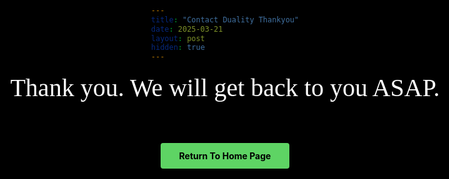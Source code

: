 ```yaml
---
title: "Contact Duality Thankyou"
date: 2025-03-21
layout: post
hidden: true
---
```


<style>
  html {
    overflow-x: hidden;
    position: relative;
    width: 100%;
    margin: 0 !important;
    padding: 0 !important;
    min-height: 100vh;
    background-color: black !important;
    max-width: 100vw;
    box-sizing: border-box;
  }
  
  body {
    background-color: black !important;
    color: white !important;
    max-width: 100vw !important;
    width: 100% !important;
    padding: 0 !important;
    margin: 0 !important;
    display: flex;
    flex-direction: column;
    min-height: 100vh;
    overflow: hidden;
    border: none !important;
    justify-content: center;
    align-items: center;
  }

  .thankyou-container {
    max-width: 800px;
    padding: 0 20px;
    text-align: center;
  }

  .thankyou-title {
    font-size: 2.5rem;
    text-align: center;
    margin-bottom: 60px;
    font-family: "Times New Roman", Times, serif;
    line-height: 1.4;
    white-space: nowrap;
  }

  .home-button {
    background-color: #5ED464;
    color: black !important;
    border: none;
    padding: 12px 30px;
    cursor: pointer;
    border-radius: 4px;
    font-weight: bold;
    display: inline-block;
    text-decoration: none;
    transition: background-color 0.3s ease;
  }

  .home-button:hover {
    background-color: #4BC054;
    color: black !important;
    text-decoration: none;
  }

  @media (max-width: 768px) {
    .thankyou-title {
      font-size: 2rem;
    }

    .thankyou-container {
      margin: 100px auto;
    }
  }

  /* Hide unnecessary Jekyll elements */
  .site-header, .post-header, .share-links, .post_navi, .site-footer, footer {
    display: none !important;
  }
  
  /* Remove any horizontal rules or borders */
  hr {
    display: none !important;
  }
  
  /* Additional fix for the white line at bottom */
  html::after, body::after {
    display: none !important;
  }
  
  /* Target any potential dividers */
  .divider, .separator, .horizontal-line {
    display: none !important;
  }
  
  /* Override any border-bottom that might be causing the line */
  * {
    border-bottom-color: black !important;
  }
</style>

<div class="thankyou-container">
  <div class="thankyou-title">Thank you. We will get back to you ASAP.</div>
  <a href="https://glebrazgar.github.io/Duality/" class="home-button">Return To Home Page</a>
</div>